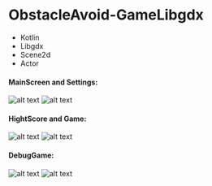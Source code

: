 # ObstacleAvoid-GameLibgdx

- Kotlin
- Libgdx
- Scene2d
- Actor

#### MainScreen and Settings:
![alt text](https://b.radikal.ru/b29/2107/be/f44762a5fdc3.png) ![alt text](https://b.radikal.ru/b24/2107/8e/d533cbc354ac.png)

#### HightScore and Game:
![alt text](https://d.radikal.ru/d10/2107/ce/814c324c4f5c.png) ![alt text](https://d.radikal.ru/d26/2107/e2/c01792e9a678.png) 

#### DebugGame:
![alt text](https://b.radikal.ru/b03/2107/af/d957ed6c3208.png) ![alt text](https://d.radikal.ru/d37/2107/be/8e9e88b34d33.png) 
